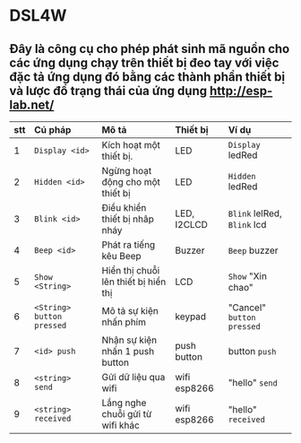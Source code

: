 # DSL4W
Đây là công cụ cho phép phát sinh mã nguồn cho các ứng dụng chạy trên thiết bị đeo tay với việc đặc tả ứng dụng đó bằng các thành phần thiết bị và lược đồ trạng thái của ứng dụng http://esp-lab.net/
-----------------------------------
| stt |	Cú pháp | Mô tả | Thiết bị | Ví dụ |
|:--|:--------------------------|:------------------------------------|:-----------------------------|:------------------------------|
|1	| `Display <id>`            |Kích hoạt một thiết bị.			        |LED			                     | `Display` ledRed              |
|2	| `Hidden <id>`	            |Ngừng hoạt động cho một thiết bị	    |LED			                     | `Hidden` ledRed               |
|3	| `Blink <id>`		          |Điều khiển thiết bị nhâp nháy		    |LED, I2CLCD	                 | `Blink` lelRed, `Blink` lcd   |
|4	| `Beep <id>`		            |Phát ra tiếng kêu Beep				        |Buzzer			                   | `Beep` buzzer                 |
|5	| `Show <String>`	          |Hiển thị chuỗi lên thiết bị hiển thị	|LCD		                       | `Show` "Xin chao"             |
|6	| `<String> button pressed`	|Mô tả sự kiện nhấn phím	            |keypad		                     | "Cancel" `button pressed`     |
|7	| `<id> push`	              |Nhận sự kiện nhấn 1 push button		  |push button	                 | button `push`                 |
|8	| `<string> send`	          |Gửi dữ liệu qua wifi				          |wifi esp8266	                 | "hello" `send`                |
|9	| `<string> received`	      |Lắng nghe chuỗi gửi từ wifi khác	    |wifi esp8266	                 | "hello" `received`            |     
